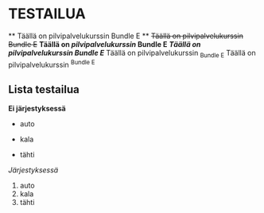 # TESTAILUA

** Täällä on pilvipalvelukurssin Bundle E **
~~Täällä on pilvipalvelukurssin Bundle E~~
**Täällä on _pilvipalvelukurssin_ Bundle E**
***Täällä on pilvipalvelukurssin Bundle E***
Täällä on pilvipalvelukurssin <sub>Bundle E</sub>
Täällä on pilvipalvelukurssin <sup>Bundle E</sup>

## Lista testailua

**Ei järjestyksessä**

- auto
* kala
+ tähti

*Järjestyksessä*

1. auto
1. kala
1. tähti